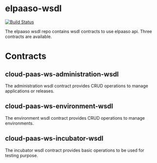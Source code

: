 elpaaso-wsdl
================

[![Build Status](https://travis-ci.org/Orange-OpenSource/elpaaso-wsdl.svg?branch=master)](https://travis-ci.org/Orange-OpenSource/elpaaso-wsdl)

The elpaaso wsdl repo contains wsdl contracts to use elpaaso api. Three contracts are available.

# Contracts

## cloud-paas-ws-administration-wsdl

The administration wsdl contract provides CRUD operations to manage applications or releases.

## cloud-paas-ws-environment-wsdl

The environment wsdl contract provides CRUD operations to manage environments.

## cloud-paas-ws-incubator-wsdl

The incubator wsdl contract provides basic operations to be used for testing purpose.

